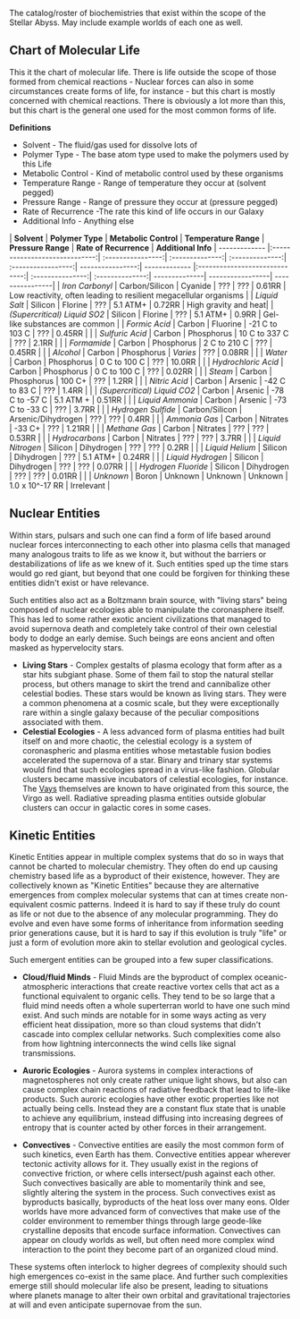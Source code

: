 
The catalog/roster of biochemistries that exist within the scope of the Stellar Abyss.  May include example worlds of each one as well.

## Chart of Molecular Life

This it the chart of molecular life.  There is life outside the scope of those formed from chemical reactions - Nuclear forces can also in some circumstances create forms of life, for instance - but this chart is mostly concerned with chemical reactions.  There is obviously a lot more than this, but this chart is the general one used for the most common forms of life.

**Definitions**

* Solvent - The fluid/gas used for dissolve lots of
* Polymer Type - The base atom type used to make the polymers used by this Life
* Metabolic Control - Kind of metabolic control used by these organisms
* Temperature Range - Range of temperature they occur at (solvent pegged)
* Pressure Range - Range of pressure they occur at (pressure pegged)
* Rate of Recurrence -The rate this kind of life occurs in our Galaxy
* Additional Info - Anything else

 | **Solvent**       | **Polymer Type**           | **Metabolic Control** | **Temperature Range** |  **Pressure Range** | **Rate of Recurrence** | **Additional Info**
 | ------------- |:-----------------------------:| :----------------:| :--------------:| :--------------:| :-----------------:| ----------------:| ------------- |:-----------------------------:| :---------------:| :--------------:| --------------| -----------------| ----------------|
 | *Iron Carbonyl*   | Carbon/Silicon | Cyanide |  ??? | ??? | 0.61RR | Low reactivity, often leading to resilient megacellular organisms |
 | *Liquid Salt*   | Silicon | Florine |  ??? | 5.1 ATM+ | 0.72RR | High gravity and heat|
 | *(Supercritical) Liquid SO2* | Silicon  | Florine |  ???  | 5.1 ATM+ | 0.9RR | Gel-like substances are common |
 | *Formic Acid*   | Carbon | Fluorine | -21 C to 103 C | ??? | 0.45RR |  |
 | *Sulfuric Acid*   | Carbon | Phosphorus | 10 C to 337 C | ??? | 2.1RR | |
 | *Formamide*   | Carbon | Phosphorus | 2 C to 210 C | ??? | 0.45RR |  |
 | *Alcohol*   | Carbon | Phosphorus | *Varies* | ??? | 0.08RR | |
 | *Water*   | Carbon | Phosphorus | 0 C to 100 C | ??? | 10.0RR |  |
 | *Hydrochloric Acid*   | Carbon | Phosphorus | 0 C to 100 C | ??? | 0.02RR |  |
 | *Steam*   | Carbon | Phosphorus | 100 C+ | ??? | 1.2RR |  |
 | *Nitric Acid*   | Carbon | Arsenic | -42 C to 83 C | ??? | 1.4RR |  |
 | *(Supercritical) Liquid CO2*   | Carbon | Arsenic | -78 C to -57 C | 5.1 ATM + | 0.51RR |  |
 | *Liquid Ammonia*   | Carbon | Arsenic | -73 C to -33 C  | ??? | 3.7RR |  |
 | *Hydrogen Sulfide* | Carbon/Silicon | Arsenic/Dihydrogen | ??? | ??? | 0.4RR |  |
 | *Ammonia Gas*   | Carbon | Nitrates | -33 C+ | ??? | 1.21RR |  |
| *Methane Gas*   | Carbon | Nitrates | ??? | ??? | 0.53RR |  |
 | *Hydrocarbons*   | Carbon | Nitrates | ??? | ??? | 3.7RR |  |
 | *Liquid Nitrogen*   | Silicon | Dihydrogen | ??? | ??? | 0.2RR |  |
 | *Liquid Helium*   | Silicon | Dihydrogen | ??? | 5.1 ATM+ | 0.24RR |  |
  | *Liquid Hydrogen*   | Silicon | Dihydrogen | ??? | ??? | 0.07RR |  |
 | *Hydrogen Fluoride* | Silicon | Dihydrogen | ??? | ??? | 0.01RR |  |
 | *Unknown* | Boron | Unknown | Unknown | Unknown | 1.0 x 10^-17 RR | Irrelevant |

## Nuclear Entities

Within stars, pulsars and such one can find a form of life based around nuclear forces interconnecting to each other into plasma cells that managed many analogous traits to life as we know it, but without the barriers or destabilizations of life as we knew of it.  Such entities sped up the time stars would go red giant, but beyond that one could be forgiven for thinking these entities didn't exist or have relevance.  

Such entities also act as a Boltzmann brain source, with "living stars" being composed of nuclear ecologies able to manipulate the coronasphere itself.  This has led to some rather exotic ancient civilizations that managed to avoid supernova death and completely take control of their own celestial body to dodge an early demise.  Such beings are eons ancient and often masked as hypervelocity stars.


* **Living Stars** - Complex gestalts of plasma ecology that form after as a star hits subgiant phase.  Some of them fail to stop the natural stellar process, but others manage to skirt the trend and cannibalize other celestial bodies.  These stars would be known as living stars.  They were a common phenomena at a cosmic scale, but they were exceptionally rare within a single galaxy because of the peculiar compositions associated with them.
* **Celestial Ecologies** - A less advanced form of plasma entities had built itself on and more chaotic, the celestial ecology is a system of coronaspheric and plasma entities whose metastable fusion bodies accelerated the supernova of a star.  Binary and trinary star systems would find that such ecologies spread in a virus-like fashion.  Globular clusters became massive incubators of celestial ecologies, for instance.  The [Vays](.../Stellar_Abyss_Setting_Bible/2_Sapients/Vays.md) themselves are known to have originated from this source, the Virgo as well.  Radiative spreading plasma entities outside globular clusters can occur in galactic cores in some cases.  


## Kinetic Entities

Kinetic Entities appear in multiple complex systems that do so in ways that cannot be charted to molecular chemistry.  They often do end up causing chemistry based life as a byproduct of their existence, however.  They are collectively known as "Kinetic Entities" because they are alternative emergences from complex molecular systems that can at times create non-equivalent cosmic patterns.  Indeed it is hard to say if these truly do count as life or not due to the absence of any molecular programming.  They do evolve and even have some forms of inheritance from information seeding prior generations cause, but it is hard to say if this evolution is truly "life" or just a form of evolution more akin to stellar evolution and geological cycles.

Such emergent entities can be grouped into a few super classifications.

* **Cloud/fluid Minds** - Fluid Minds are the byproduct of complex oceanic-atmospheric interactions that create reactive vortex cells that act as a functional equivalent to organic cells.  They tend to be so large that a fluid mind needs often a whole superterran world to have one such mind exist.  And such minds are notable for in some ways acting as very efficient heat dissipation, more so than cloud systems that didn't cascade into complex cellular networks.  Such complexities come also from how lightning interconnects the wind cells like signal transmissions.

* **Auroric Ecologies** - Aurora systems in complex interactions of magnetospheres not only create rather unique light shows, but also can cause complex chain reactions of radiative feedback that lead to life-like products.  Such auroric ecologies have other exotic properties like not actually being cells.  Instead they are a constant flux state that is unable to achieve any equilibrium, instead diffusing into increasing degrees of entropy that is counter acted by other forces in their arrangement.  

* **Convectives** - Convective entities are easily the most common form of such kinetics, even Earth has them.  Convective entities appear wherever tectonic activity allows for it.  They usually exist in the regions of convective friction, or where cells intersect/push against each other.  Such convectives basically are able to momentarily think and see, slightly altering the system in the process.  Such convectives exist as byproducts basically, byproducts of the heat loss over many eons.  Older worlds have more advanced form of convectives that make use of the colder environment to remember things through large geode-like crystalline deposits that encode surface information.  Convectives can appear on cloudy worlds as well, but often need more complex wind interaction to the point they become part of an organized cloud mind.  

These systems often interlock to higher degrees of complexity should such high emergences co-exist in the same place.  And further such complexities emerge still should molecular life also be present, leading to situations where planets manage to alter their own orbital and gravitational trajectories at will and even anticipate supernovae from the sun.  